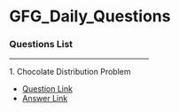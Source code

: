<h1>GFG_Daily_Questions</h1>
<h3>Questions List</h3>
<hr width="50%">
<div class="questions" style="margin-top:1em;">
  <p>1. Chocolate Distribution Problem
  <ul>
    <li><a href="https://practice.geeksforgeeks.org/problems/nth-fibonacci-number1335/1"> Question Link</a></li>
    <li><a href="https://github.com/Anibaba4296/GFG_Daily_Questions/blob/main/Nth%20Fibonacci%20Number"> Answer Link</a></li>
  </ul>
</p>
</div>
